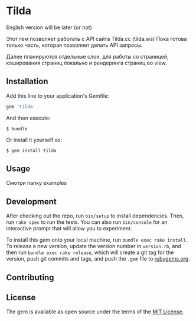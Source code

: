 # Tilda

English version will be later (or not)

Этот гем позволяет работать с API сайта Tilda.cc (tilda.ws)
Пока готова только часть, которая позволяет делать API запросы.

Далее планируются отдельные слои, для работы со страницей, кэширования страниц локально и рендеринга страниц во view.

## Installation

Add this line to your application's Gemfile:

```ruby
gem 'tilda'
```

And then execute:

    $ bundle

Or install it yourself as:

    $ gem install tilda

## Usage

Смотри папку examples

## Development

After checking out the repo, run `bin/setup` to install dependencies. Then, run `rake spec` to run the tests. You can also run `bin/console` for an interactive prompt that will allow you to experiment.

To install this gem onto your local machine, run `bundle exec rake install`. To release a new version, update the version number in `version.rb`, and then run `bundle exec rake release`, which will create a git tag for the version, push git commits and tags, and push the `.gem` file to [rubygems.org](https://rubygems.org).

## Contributing


## License

The gem is available as open source under the terms of the [MIT License](https://opensource.org/licenses/MIT).
